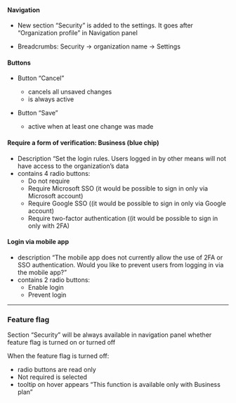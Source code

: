 
#### Navigation

* New section “Security” is added to the settings. It goes after “Organization profile” in Navigation panel

* Breadcrumbs: Security → organization name → Settings

#### Buttons

* Button “Cancel”
	* cancels all unsaved changes
	- is always active

* Button “Save”
	- active when at least one change was made

#### Require a form of verification: Business (blue chip)

- Description “Set the login rules. Users logged in by other means will not have access to the organization’s data
- contains 4 radio buttons:
    - Do not require
    - Require Microsoft SSO (it would be possible to sign in only via Microsoft account)
    - Require Google SSO ((it would be possible to sign in only via Google account)
    - Require two-factor authentication ((it would be possible to sign in only with 2FA)

#### Login via mobile app

- description “The mobile app does not currently allow the use of 2FA or SSO authentication. Would you like to prevent users from logging in via the mobile app?”
- contains 2 radio buttons:
    - Enable login
    - Prevent login


---

### Feature flag

Section “Security” will be always available in navigation panel whether feature flag is turned on or turned off

When the feature flag is turned off:
- radio buttons are read only
- Not required is selected
- tooltip on hover appears “This function is available only with Business plan”
